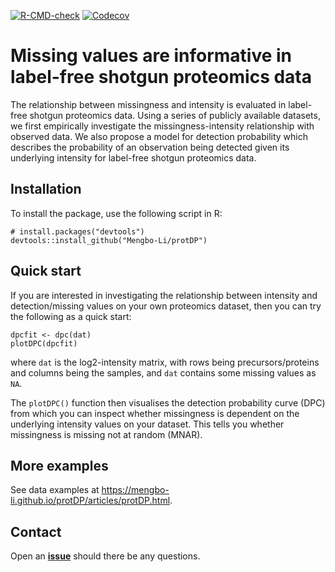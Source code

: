 <!-- badges: start -->
[![R-CMD-check](https://github.com/Mengbo-Li/protDP/workflows/R-CMD-check/badge.svg)](https://github.com/Mengbo-Li/protDP/actions)
[![Codecov](https://codecov.io/gh/Mengbo-Li/protDP/branch/main/graph/badge.svg)](https://app.codecov.io/gh/Mengbo-Li/protDP?branch=main)
<!-- badges: end -->




# Missing values are informative in label-free shotgun proteomics data

The relationship between missingness and intensity is evaluated in label-free
shotgun proteomics data. Using a series of publicly available datasets, we first 
empirically investigate the missingness-intensity relationship with observed 
data. We also propose a model for detection probability which describes
the probability of an observation being detected given its underlying intensity
for label-free shotgun proteomics data. 

## Installation 

To install the package, use the following script in R:

```
# install.packages("devtools")
devtools::install_github("Mengbo-Li/protDP")
```

## Quick start

If you are interested in investigating the relationship between intensity and detection/missing values on your own proteomics dataset, then you can try the following as a quick start: 

```
dpcfit <- dpc(dat)
plotDPC(dpcfit)
```
where `dat` is the log2-intensity matrix, with rows being precursors/proteins and columns being the samples, and `dat` contains some missing values as `NA`. 

The `plotDPC()` function then visualises the detection probability curve (DPC) from which you can inspect whether missingness is dependent on the underlying intensity values on your dataset. This tells you whether missingness is missing not at random (MNAR). 


## More examples

See data examples at https://mengbo-li.github.io/protDP/articles/protDP.html. 

## Contact

Open an [**issue**](https://github.com/Mengbo-Li/protDP/issues) should there be
any questions. 
